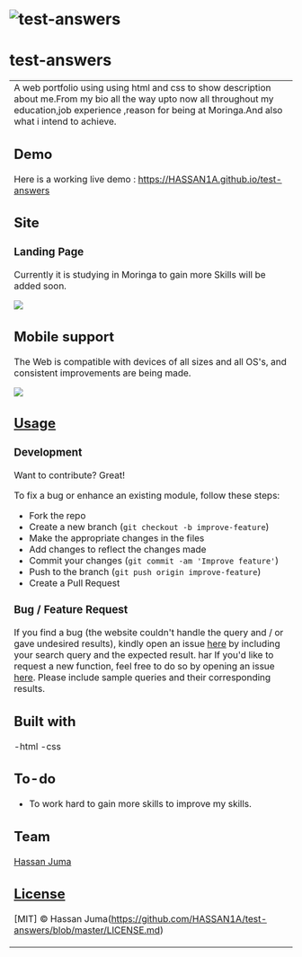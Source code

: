 # ![test-answers](https://HASSAN1A.github.io/)
# test-answers
<table>
<tr>
<td>
  A web portfolio using using html and css to show description about me.From my bio all the way upto now all throughout my education,job experience ,reason for being at Moringa.And also what i intend to achieve.


## Demo
Here is a working live demo :  https://HASSAN1A.github.io/test-answers


## Site

### Landing Page
Currently it is studying in Moringa to gain more Skills  will be added soon.

![](https://HASSAN1A.github.github.io/test-answers)



## Mobile support
The Web is compatible with devices of all sizes and all OS's, and consistent improvements are being made.

![](https://HASSAN1A.github.io/test-answers)




## [Usage](https://HASSAN1A.github.io/test-answers) 

### Development
Want to contribute? Great!

To fix a bug or enhance an existing module, follow these steps:

- Fork the repo
- Create a new branch (`git checkout -b improve-feature`)
- Make the appropriate changes in the files
- Add changes to reflect the changes made
- Commit your changes (`git commit -am 'Improve feature'`)
- Push to the branch (`git push origin improve-feature`)
- Create a Pull Request 

### Bug / Feature Request

If you find a bug (the website couldn't handle the query and / or gave undesired results), kindly open an issue [here](https://github.com/HASSAN1A/WebApp/issues/new) by including your search query and the expected result.
har
If you'd like to request a new function, feel free to do so by opening an issue [here](https://github.com/HASSAN1A//issues/newtest-answers). Please include sample queries and their corresponding results.


## Built with
-html
-css


## To-do
- To work hard to gain more skills to improve my skills.

## Team

[Hassan Juma ](https://github.com/HASSAN1A)

## [License](https://github.com/HASSAN1A/test-answers/blob/master/LICENSE.md)

[MIT] © Hassan Juma(https://github.com/HASSAN1A/test-answers/blob/master/LICENSE.md)

